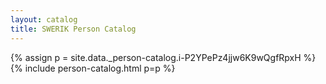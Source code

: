 ```yaml
---
layout: catalog
title: SWERIK Person Catalog
---
```

{% assign p = site.data._person-catalog.i-P2YPePz4jjw6K9wQgfRpxH %}
{% include person-catalog.html p=p %}

